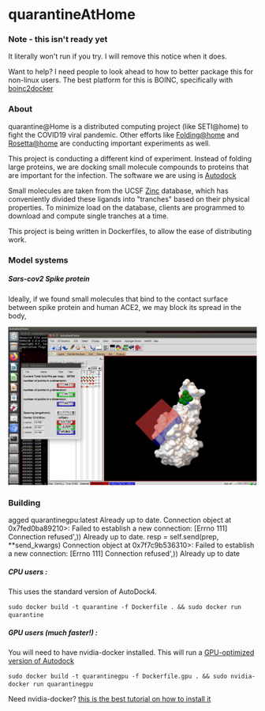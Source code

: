 # quarantineAtHome

### Note - this isn't ready yet

It literally won't run if you try. I will remove this notice when it does.

Want to help? I need people to look ahead to how to better package this for non-linux users. The best platform for this is BOINC, specifically with [boinc2docker](https://github.com/marius311/boinc-server-docker/blob/master/docs/cookbook.md) 

### About

quarantine@Home is a distributed computing project (like SETI@home) to fight the COVID19 viral pandemic.
 Other efforts like [Folding@home](https://foldingathome.org/2020/03/15/coronavirus-what-were-doing-and-how-you-can-help-in-simple-terms/) and [Rosetta@home](https://www.ipd.uw.edu/2020/02/rosettas-role-in-fighting-coronavirus/) are conducting important experiments as well.
 
 This project is conducting a different kind of experiment. Instead of folding large proteins, we are docking small molecule compounds to proteins that are important for the infection. The software we are using is [Autodock](http://autodock.scripps.edu/)
 
 Small molecules are taken from the UCSF [Zinc](https://zinc.docking.org/) database, which has conveniently divided these ligands into "tranches" based on their physical properties. To minimize load on the database, clients are programmed to download and compute single tranches at a time.

This project is being written in Dockerfiles, to allow the ease of distributing work.

### Model systems

##### Sars-cov2 Spike protein
Ideally, if we found small molecules that bind to the contact surface between spike protein and human ACE2, we may block its spread in the body,

![alt text](img/spike1.jpg "Spike protein")



### Building
agged quarantinegpu:latest
Already up to date.
Connection object at 0x7fed0ba89210>: Failed to establish a new connection: [Errno 111] Connection refused',))
Already up to date.
   resp = self.send(prep, **send_kwargs)
Connection object at 0x7f7c9b536310>: Failed to establish a new connection: [Errno 111] Connection refused',))
Already up to date
##### CPU users :
This uses the standard version of AutoDock4.

    sudo docker build -t quarantine -f Dockerfile . && sudo docker run quarantine

##### GPU users (much faster!) :
You will need to have nvidia-docker installed. This will run a [GPU-optimized version of Autodock](https://github.com/ccsb-scripps/AutoDock-GPU) 

    sudo docker build -t quarantinegpu -f Dockerfile.gpu . && sudo nvidia-docker run quarantinegpu
    
Need nvidia-docker? [this is the best tutorial on how to install it](https://medium.com/@sh.tsang/docker-tutorial-5-nvidia-docker-2-0-installation-in-ubuntu-18-04-cb80f17cac65)

